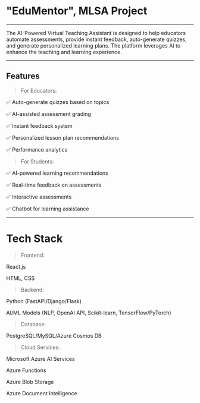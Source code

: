 # "EduMentor", MLSA Project
---
The AI-Powered Virtual Teaching Assistant is designed to help educators automate assessments, provide instant feedback, auto-generate quizzes, and generate personalized learning plans. The platform leverages AI to enhance the teaching and learning experience.


---

## Features

> For Educators:

✅ Auto-generate quizzes based on topics

✅ AI-assisted assessment grading

✅ Instant feedback system

✅ Personalized lesson plan recommendations

✅ Performance analytics

> For Students:

✅ AI-powered learning recommendations

✅ Real-time feedback on assessments

✅ Interactive assessments

✅ Chatbot for learning assistance

---

# Tech Stack

> Frontend:

React.js

HTML, CSS

> Backend:

Python (FastAPI/Django/Flask)

AI/ML Models (NLP, OpenAI API, Scikit-learn, TensorFlow/PyTorch)

> Database:

PostgreSQL/MySQL/Azure Cosmos DB

> Cloud Services:

Microsoft Azure AI Services

Azure Functions

Azure Blob Storage

Azure Document Intelligence
